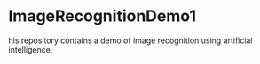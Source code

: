 # ImageRecognitionDemo1
his repository contains a demo of image recognition using artificial intelligence.
